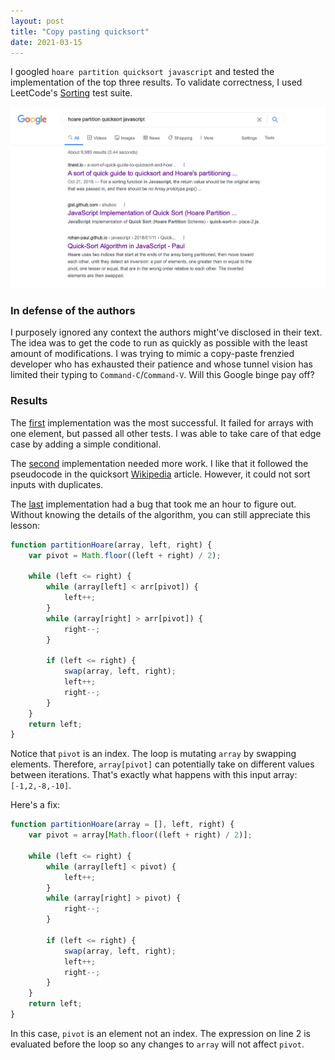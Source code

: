 ```yaml
---
layout: post
title: "Copy pasting quicksort"
date: 2021-03-15
---
```


I googled `hoare partition quicksort javascript` and tested the implementation of the top three results. To validate correctness, I used LeetCode's [Sorting](https://leetcode.com/problems/sort-an-array/) test suite.

![Quicksort Google](/assets/images/quicksort.png)

### In defense of the authors

I purposely ignored any context the authors might've disclosed in their text. The idea was to get the code to run as quickly as possible with the least amount of modifications. I was trying to mimic a copy-paste frenzied developer who has exhausted their patience and whose tunnel vision has limited their typing to `Command-C`/`Command-V`. Will this Google binge pay off?

### Results

The [first](https://itnext.io/a-sort-of-quick-guide-to-quicksort-and-hoares-partitioning-scheme-in-javascript-7792112c6d1?gi=98f309ebdbdc) implementation was the most successful. It failed for arrays with one element, but passed all other tests. I was able to take care of that edge case by adding a simple conditional.

The [second](https://gist.github.com/shuboc/46ba75900b1e8ff1b5952ee94b33bd0c) implementation needed more work. I like that it followed the pseudocode in the quicksort [Wikipedia](https://en.wikipedia.org/wiki/Quicksort#Hoare_partition_scheme) article. However, it could not sort inputs with duplicates.

The [last](https://rohan-paul.github.io/javascript/2018/01/11/Quick-Sort_Algorithm-in-JavaScript/) implementation had a bug that took me an hour to figure out. Without knowing the details of the algorithm, you can still appreciate this lesson:

```javascript
function partitionHoare(array, left, right) {
	var pivot = Math.floor((left + right) / 2);

	while (left <= right) {
		while (array[left] < arr[pivot]) {
			left++;
		}
		while (array[right] > arr[pivot]) {
			right--;
		}

		if (left <= right) {
			swap(array, left, right);
			left++;
			right--;
		}
	}
	return left;
}
```

Notice that `pivot` is an index. The loop is mutating `array` by swapping elements. Therefore, `array[pivot]` can potentially take on different values between iterations. That's exactly what happens with this input array: `[-1,2,-8,-10]`.

Here's a fix:

```javascript
function partitionHoare(array = [], left, right) {
	var pivot = array[Math.floor((left + right) / 2)];

	while (left <= right) {
		while (array[left] < pivot) {
			left++;
		}
		while (array[right] > pivot) {
			right--;
		}

		if (left <= right) {
			swap(array, left, right);
			left++;
			right--;
		}
	}
	return left;
}
```

In this case, `pivot` is an element not an index. The expression on line 2 is evaluated before the loop so any changes to `array` will not affect `pivot`.
